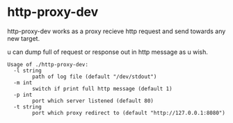 # http-proxy-dev

http-proxy-dev works as a proxy recieve http request and send towards any new target. 

u can dump full of request or response out in http message as u wish.

```
Usage of ./http-proxy-dev:
  -l string
        path of log file (default "/dev/stdout")
  -m int
        switch if print full http message (default 1)
  -p int
        port which server listened (default 80)
  -t string
        port which proxy redirect to (default "http://127.0.0.1:8080")
```
